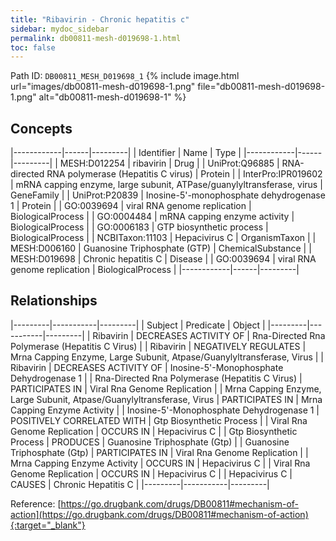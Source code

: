 ```yaml
---
title: "Ribavirin - Chronic hepatitis c"
sidebar: mydoc_sidebar
permalink: db00811-mesh-d019698-1.html
toc: false 
---
```



Path ID: `DB00811_MESH_D019698_1`
{% include image.html url="images/db00811-mesh-d019698-1.png" file="db00811-mesh-d019698-1.png" alt="db00811-mesh-d019698-1" %}

## Concepts

|------------|------|---------|
| Identifier | Name | Type    |
|------------|------|---------|
| MESH:D012254 | ribavirin | Drug |
| UniProt:Q96885 | RNA-directed RNA polymerase (Hepatitis C virus) | Protein |
| InterPro:IPR019602 | mRNA capping enzyme, large subunit, ATPase/guanylyltransferase, virus | GeneFamily |
| UniProt:P20839 | Inosine-5'-monophosphate dehydrogenase 1 | Protein |
| GO:0039694 | viral RNA genome replication | BiologicalProcess |
| GO:0004484 | mRNA capping enzyme activity | BiologicalProcess |
| GO:0006183 | GTP biosynthetic process | BiologicalProcess |
| NCBITaxon:11103 | Hepacivirus C | OrganismTaxon |
| MESH:D006160 | Guanosine Triphosphate (GTP) | ChemicalSubstance |
| MESH:D019698 | Chronic hepatitis C | Disease |
| GO:0039694 | viral RNA genome replication | BiologicalProcess |
|------------|------|---------|

## Relationships

|---------|-----------|---------|
| Subject | Predicate | Object  |
|---------|-----------|---------|
| Ribavirin | DECREASES ACTIVITY OF | Rna-Directed Rna Polymerase (Hepatitis C Virus) |
| Ribavirin | NEGATIVELY REGULATES | Mrna Capping Enzyme, Large Subunit, Atpase/Guanylyltransferase, Virus |
| Ribavirin | DECREASES ACTIVITY OF | Inosine-5'-Monophosphate Dehydrogenase 1 |
| Rna-Directed Rna Polymerase (Hepatitis C Virus) | PARTICIPATES IN | Viral Rna Genome Replication |
| Mrna Capping Enzyme, Large Subunit, Atpase/Guanylyltransferase, Virus | PARTICIPATES IN | Mrna Capping Enzyme Activity |
| Inosine-5'-Monophosphate Dehydrogenase 1 | POSITIVELY CORRELATED WITH | Gtp Biosynthetic Process |
| Viral Rna Genome Replication | OCCURS IN | Hepacivirus C |
| Gtp Biosynthetic Process | PRODUCES | Guanosine Triphosphate (Gtp) |
| Guanosine Triphosphate (Gtp) | PARTICIPATES IN | Viral Rna Genome Replication |
| Mrna Capping Enzyme Activity | OCCURS IN | Hepacivirus C |
| Viral Rna Genome Replication | OCCURS IN | Hepacivirus C |
| Hepacivirus C | CAUSES | Chronic Hepatitis C |
|---------|-----------|---------|

Reference: [https://go.drugbank.com/drugs/DB00811#mechanism-of-action](https://go.drugbank.com/drugs/DB00811#mechanism-of-action){:target="_blank"}